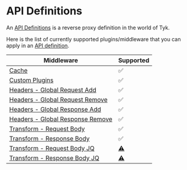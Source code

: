 # API Definitions

An [API Definitions](https://tyk.io/docs/getting-started/key-concepts/what-is-an-api-definition/) is a reverse proxy definition in the world of Tyk.

Here is the list of currently supported plugins/middleware that you can apply in an [API definition](https://tyk.io/docs/getting-started/key-concepts/what-is-an-api-definition/).

| Middleware  | Supported |
| ----------- | --------- |
| [Cache](./../config/samples/httpbin_cache.yaml) | ✅ |
| [Custom Plugins](./api_definitions/custom_plugin.md) | ✅ |
| [Headers - Global Request Add](../config/samples/httpbin_global-headers.yaml) | ✅ |
| [Headers - Global Request Remove](../config/samples/httpbin_global-headers.yaml) | ✅ |
| [Headers - Global Response Add](../config/samples/httpbin_global-headers.yaml) | ✅ |
| [Headers - Global Response Remove](../config/samples/httpbin_global-headers.yaml) | ✅ |
| [Transform - Request Body](../config/samples/httpbin_transform.yaml) | ✅ |
| [Transform - Response Body](../config/samples/httpbin_transform.yaml) | ✅ |
| [Transform - Request Body JQ](../config/samples/httpbin_transform.yaml) | [⚠️](# "Requires JQ on Gateway Host & Testing") |
| [Transform - Response Body JQ](../config/samples/httpbin_transform.yaml) | [⚠️](# "Requires JQ on Gateway Host & Testing") |
